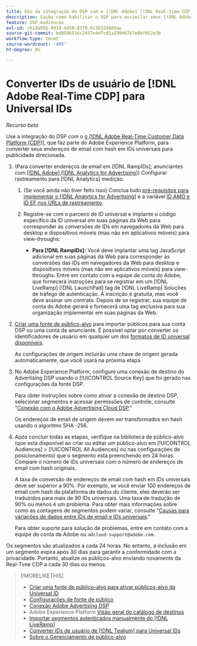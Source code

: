 ```yaml
---
title: Uso da integração do DSP com o [!DNL Adobe] [!DNL Real-time CDP]
description: Saiba como habilitar o DSP para assimilar seus [!DNL Adobe] [!DNL Real-time CDP] segmentos primários.
feature: DSP Audiences
exl-id: cb1da95b-0d19-4450-8770-6c383248ddae
source-git-commit: bd0586516c2457e4dfcd1a23046707e8bf652e3b
workflow-type: tm+mt
source-wordcount: '495'
ht-degree: 0%

---
```


# Converter IDs de usuário de [!DNL Adobe Real-Time CDP] para Universal IDs

*Recurso beta*

Use a integração do DSP com o [o [!DNL Adobe Real-Time Customer Data Platform (CDP)]](https://experienceleague.adobe.com/docs/experience-platform/rtcdp/overview.html?lang=pt-BR), que faz parte do Adobe Experience Platform, para converter seus endereços de email com hash em IDs universais para publicidade direcionada.

1. (Para converter endereços de email em [!DNL RampIDs]<!-- or [!DNL ID5] IDs -->; anunciantes com [[!DNL Adobe] [!DNL Analytics for Advertising]](/help/integrations/analytics/overview.md)) Configurar rastreamento para [!DNL Analytics] medição:

   1. (Se você ainda não tiver feito isso) Conclua tudo [pré-requisitos para implementar o [!DNL Analytics for Advertising]](/help/integrations/analytics/prerequisites.md) e a variável [ID AMO e ID EF nos URLs de rastreamento](/help/integrations/analytics/ids.md).

   1. Registre-se com o parceiro de ID universal e implante o código específico da ID universal em suas páginas da Web para corresponder às conversões de IDs em navegadores da Web para desktop e dispositivos móveis (mas não em aplicativos móveis) para view-throughs:

      * **Para [!DNL RampIDs]:** Você deve implantar uma tag JavaScript adicional em suas páginas da Web para corresponder às conversões das IDs em navegadores da Web para desktop e dispositivos móveis (mas não em aplicativos móveis) para view-throughs. Entre em contato com a equipe de conta do Adobe, que fornecerá instruções para se registrar em um [!DNL LiveRamp] [!DNL LaunchPad] tag de [!DNL LiveRamp] Soluções de tráfego de autenticação. A inscrição é gratuita, mas você deve assinar um contrato. Depois de se registrar, sua equipe de conta do Adobe gerará e fornecerá uma tag exclusiva para sua organização implementar em suas páginas da Web.

1. [Criar uma fonte de público-alvo](source-create.md) para importar públicos para sua conta DSP ou uma conta de anunciante. É possível optar por converter os identificadores de usuário em qualquer um dos [formatos de ID universal disponíveis](source-about.md).

   As configurações de origem incluirão uma chave de origem gerada automaticamente, que você usará na próxima etapa.

1. No Adobe Experience Platform, configure uma conexão de destino do Advertising DSP usando o [!UICONTROL Source Key] que foi gerado nas configurações da fonte DSP.

   Para obter instruções sobre como ativar a conexão de destino DSP, selecionar segmentos e acessar permissões de controle, consulte &quot;[Conexão com o Adobe Advertising Cloud DSP](https://experienceleague.adobe.com/docs/experience-platform/destinations/catalog/advertising/adobe-advertising-cloud-connection.html).&quot;

   Os endereços de email de origem devem ser transformados em hash usando o algoritmo SHA -256.

1. Após concluir todas as etapas, verifique na biblioteca de público-alvo (que está disponível ao criar ou editar um público-alvo em [!UICONTROL Audiences] > [!UICONTROL All Audiences] ou nas configurações de posicionamento) que o segmento está preenchendo em 24 horas. Compare o número de IDs universais com o número de endereços de email com hash originais.

   A taxa de conversão de endereços de email com hash em IDs universais deve ser superior a 90%. Por exemplo, se você enviar 100 endereços de email com hash da plataforma de dados do cliente, eles deverão ser traduzidos para mais de 90 IDs universais. Uma taxa de tradução de 90% ou menos é um problema. Para obter mais informações sobre como as contagens de segmentos podem variar, consulte &quot;[Causas para variações de dados entre IDs de email e IDs universais](#universal-ids-data-variances).&quot;

   Para obter suporte para solução de problemas, entre em contato com a equipe de conta da Adobe ou `adcloud-support@adobe.com`.

Os segmentos são atualizados a cada 24 horas. No entanto, a inclusão em um segmento expira após 30 dias para garantir a conformidade com a privacidade. Portanto, atualize os públicos-alvo enviando novamente da Real-Time CDP a cada 30 dias ou menos.

>[!MORELIKETHIS]
>
>* [Criar uma fonte de público-alvo para ativar públicos-alvo da Universal ID](source-create.md)
>* [Configurações de fonte de público](source-settings.md)
>* [Conexão Adobe Advertising DSP](https://experienceleague.adobe.com/docs/experience-platform/destinations/catalog/advertising/adobe-advertising-cloud-connection.html)
>* Adobe Experience Platform [Visão geral do catálogo de destinos](https://experienceleague.adobe.com/docs/experience-platform/destinations/catalog/overview.html)
>* [Importar segmentos autenticados manualmente do [!DNL LiveRamp]](/help/dsp/audiences/sources/source-import-liveramp-segments.md)
>* [Converter IDs de usuário de [!DNL Tealium] para Universal IDs](/help/dsp/audiences/sources/source-tealium.md)
>* [Sobre o Gerenciamento de público-alvo](/help/dsp/audiences/audience-about.md)

<!--
>* [Convert User IDs from [!DNL Optimizely] to Universal IDs](/help/dsp/audiences/sources/source-optimizely.md)
-->
